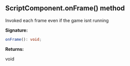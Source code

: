 
## ScriptComponent.onFrame() method

Invoked each frame even if the game isnt running

**Signature:**

```typescript
onFrame(): void;
```
**Returns:**

void

